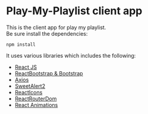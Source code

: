 # Play-My-Playlist client app

This is the client app for play my playlist. <br/>
Be sure install the dependencies: <br/>

```
npm install
```

It uses various libraries which includes the following: <br/>

- [React JS](https://reactjs.org/)
- [ReactBootstrap & Bootstrap](https://react-bootstrap.github.io/getting-started/introduction)
- [Axios](https://axios-http.com/)
- [SweetAlert2](https://github.com/sweetalert2/sweetalert2-react-content)
- [ReactIcons](https://react-icons.github.io/react-icons/)
- [ReactRouterDom](https://reactrouter.com/web/guides/quick-start)
- [React Animations](https://github.com/FormidableLabs/react-animations)
